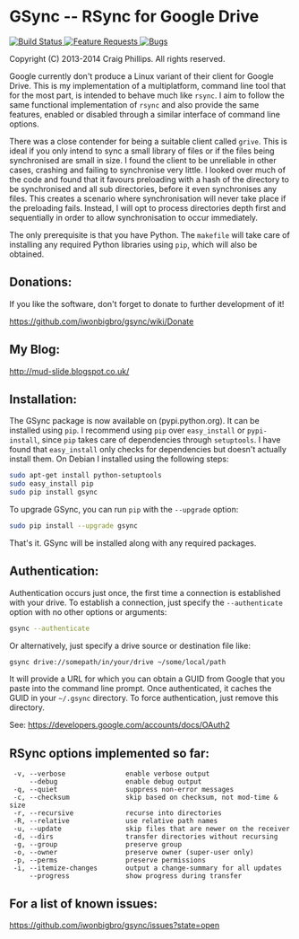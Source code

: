 # GSync -- RSync for Google Drive

[![Build Status](
    https://travis-ci.org/molinav/gsync.svg?branch=master)
](
    https://travis-ci.org/github/molinav/gsync/builds
)
[![Feature Requests](
    https://img.shields.io/github/issues/molinav/gsync/feature-request.svg)
](
    https://github.com/molinav/gsync/issues?q=is%3Aopen+is%3Aissue+label%3Afeature-request
)
[![Bugs](
    https://img.shields.io/github/issues/molinav/gsync/bug.svg)
](
    https://github.com/molinav/gsync/issues?utf8=✓&q=is%3Aissue+is%3Aopen+label%3Abug
)

Copyright (C) 2013-2014 Craig Phillips. All rights reserved.

Google currently don't produce a Linux variant of their client for Google
Drive. This is my implementation of a multiplatform, command line tool that
for the most part, is intended to behave much like `rsync`. I aim to follow
the same functional implementation of `rsync` and also provide the same
features, enabled or disabled through a similar interface of command line
options.

There was a close contender for being a suitable client called `grive`. This is
ideal if you only intend to sync a small library of files or if the files being
synchronised are small in size. I found the client to be unreliable in other
cases, crashing and failing to synchronise very little. I looked over much of
the code and found that it favours preloading with a hash of the directory to
be synchronised and all sub directories, before it even synchronises any files.
This creates a scenario where synchronisation will never take place if the
preloading fails. Instead, I will opt to process directories depth first and
sequentially in order to allow synchronisation to occur immediately.

The only prerequisite is that you have Python. The `makefile` will take care of
installing any required Python libraries using `pip`, which will also be
obtained.

## Donations:

If you like the software, don't forget to donate to further development of it!

https://github.com/iwonbigbro/gsync/wiki/Donate

## My Blog:

http://mud-slide.blogspot.co.uk/

## Installation:

The GSync package is now available on (pypi.python.org). It can be installed
using `pip`. I recommend using `pip` over `easy_install` or `pypi-install`,
since `pip` takes care of dependencies through `setuptools`. I have found that
`easy_install` only checks for dependencies but doesn't actually install them.
On Debian I installed using the following steps:
```sh
sudo apt-get install python-setuptools
sudo easy_install pip
sudo pip install gsync
```

To upgrade GSync, you can run `pip` with the `--upgrade` option:
```sh
sudo pip install --upgrade gsync
```

That's it. GSync will be installed along with any required packages.

## Authentication:

Authentication occurs just once, the first time a connection is established
with your drive. To establish a connection, just specify the `--authenticate`
option with no other options or arguments:
```sh
gsync --authenticate
```

Or alternatively, just specify a drive source or destination file like:
```sh
gsync drive://somepath/in/your/drive ~/some/local/path
```

It will provide a URL for which you can obtain a GUID from Google that you
paste into the command line prompt. Once authenticated, it caches the GUID in
your `~/.gsync` directory. To force authentication, just remove this directory.

See: https://developers.google.com/accounts/docs/OAuth2

## RSync options implemented so far:

```
 -v, --verbose               enable verbose output
     --debug                 enable debug output
 -q, --quiet                 suppress non-error messages
 -c, --checksum              skip based on checksum, not mod-time & size
 -r, --recursive             recurse into directories
 -R, --relative              use relative path names
 -u, --update                skip files that are newer on the receiver
 -d, --dirs                  transfer directories without recursing
 -g, --group                 preserve group
 -o, --owner                 preserve owner (super-user only)
 -p, --perms                 preserve permissions
 -i, --itemize-changes       output a change-summary for all updates
     --progress              show progress during transfer
```

## For a list of known issues:

https://github.com/iwonbigbro/gsync/issues?state=open
